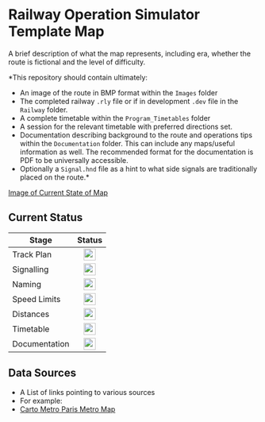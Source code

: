 # Railway Operation Simulator Template Map 
A brief description of what the map represents, including era, whether the route is fictional and the level of difficulty.

*This repository should contain ultimately:

- An image of the route in BMP format within the `Images` folder
- The completed railway `.rly` file or if in development `.dev` file in the `Railway` folder.
- A complete timetable within the `Program_Timetables` folder 
- A session for the relevant timetable with preferred directions set.
- Documentation describing background to the route and operations tips within the `Documentation` folder. This can include any maps/useful information as well. The recommended format for the documentation is PDF to be universally accessible.
- Optionally a `Signal.hnd` file as a hint to what side signals are traditionally placed on the route.*

[Image of Current State of Map](Images/image_name.bmp)

## Current Status

| Stage         | Status        |
| ------------- |:-------------:|
| Track Plan     | <img src="https://image.flaticon.com/icons/svg/390/390914.svg" height="24"> |
| Signalling      | <img src="https://image.flaticon.com/icons/svg/390/390914.svg" height="24">      |
| Naming | <img src="https://image.flaticon.com/icons/svg/390/390914.svg" height="24">      |
| Speed Limits | <img src="https://image.flaticon.com/icons/svg/390/390914.svg" height="24"> |
| Distances | <img src="https://image.flaticon.com/icons/svg/390/390914.svg" height="24"> |
| Timetable | <img src="https://image.flaticon.com/icons/svg/390/390914.svg" height="24"> |
| Documentation | <img src="https://image.flaticon.com/icons/svg/390/390914.svg" height="24"> |


## Data Sources

- A List of links pointing to various sources
- For example:
- [Carto Metro Paris Metro Map](http://carto.metro.free.fr/cartes/metro-paris/)
